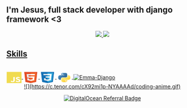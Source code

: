 ## I'm Jesus, full stack developer with django framework <3

<div align="center" style="display: inline_block">
  <a href="https://github.com/JesusArtz">
  <img height="170px" src="https://github-readme-stats.vercel.app/api?username=JesusArtz&show_icons=true&theme=radical"/>
  <img height="175px" src="https://github-readme-stats.vercel.app/api/top-langs/?username=JesusArtz&layout=compact&langs_count=7&theme=radical&amp;exclude_repo=workshop"/>
</div>
    
## Skills
    
<div style="display: inline_block"><br>
  <img align="center" alt="Emma-Js" height="30" width="40" src="https://raw.githubusercontent.com/devicons/devicon/master/icons/javascript/javascript-plain.svg">
  <img align="center" alt="Emma-HTML" height="30" width="40" src="https://raw.githubusercontent.com/devicons/devicon/master/icons/html5/html5-original.svg">
  <img align="center" alt="Emma-CSS" height="30" width="40" src="https://raw.githubusercontent.com/devicons/devicon/master/icons/css3/css3-original.svg">
  <img align="center" alt="Emma-Python" height="30" width="40" src="https://raw.githubusercontent.com/devicons/devicon/master/icons/python/python-original.svg">
  <img align="center" alt="Emma-Django" height="30" width="40" src="https://cdn.jsdelivr.net/gh/devicons/devicon/icons/django/django-original.svg" />
</div>

<div align="center">
  ![](https://c.tenor.com/cX92mi1p-NYAAAAd/coding-anime.gif)
    
[![DigitalOcean Referral Badge](https://web-platforms.sfo2.cdn.digitaloceanspaces.com/WWW/Badge%201.svg)](https://www.digitalocean.com/?refcode=d97924851af2&utm_campaign=Referral_Invite&utm_medium=Referral_Program&utm_source=badge)
 
</div>
